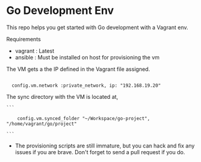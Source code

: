 # Go Development Env

This repo helps you get started with Go development with a Vagrant env.

Requirements
 - vagrant : Latest
 - ansible : Must be installed on host for provisioning the vm


The VM gets a the IP defined in the Vagrant file assigned.

  ```

    config.vm.network :private_network, ip: "192.168.19.20"

  ```

The sync directory with the VM is located at,

    ```

        config.vm.synced_folder "~/Workspace/go-project", "/home/vagrant/go/project"

    ```

- The provisioning scripts are still immature, but you can hack and fix any issues if you are brave. Don't forget to send a pull request if you do.
